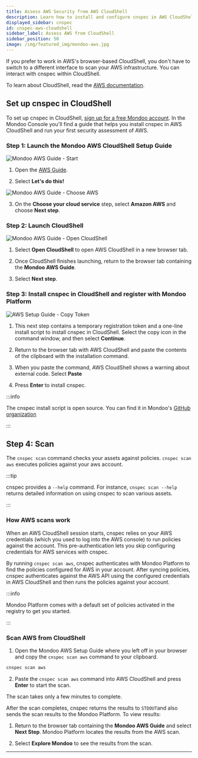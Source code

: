 ```yaml
---
title: Assess AWS Security from AWS CloudShell
description: Learn how to install and configure cnspec in AWS CloudShell to run security scans against your AWS account.
displayed_sidebar: cnspec
id: cnspec-aws-cloudshell
sidebar_label: Assess AWS from CloudShell
sidebar_position: 50
image: /img/featured_img/mondoo-aws.jpg
---
```


If you prefer to work in AWS's browser-based CloudShell, you don't have to switch to a different interface to scan your AWS infrastructure. You can interact with cnspec within CloudShell.

To learn about CloudShell, read the [AWS documentation](https://docs.aws.amazon.com/cloudshell/latest/userguide/welcome.html).

## Set up cnspec in CloudShell

To set up cnspec in CloudShell, [sign up for a free Mondoo account](/platform/start/plat-start-acct). In the Mondoo Console you'll find a guide that helps you install cnspec in AWS CloudShell and run your first security assessment of AWS.

### Step 1: Launch the Mondoo AWS CloudShell Setup Guide

![Mondoo AWS Guide - Start](/img/platform/tutorials/aws-cloudshell/aws-guide-start.png)

1. Open the <a href="https://console.mondoo.com/aws-guide" target="_blank">AWS Guide</a>.

2. Select **Let's do this!**

![Mondoo AWS Guide - Choose AWS](/img/cnspec/aws/cs-choose-aws.png)

3. On the **Choose your cloud service** step, select **Amazon AWS** and choose **Next step**.

### Step 2: Launch CloudShell

![Mondoo AWS Guide - Open CloudShell](/img/cnspec/aws/cs-open-cs.png)

1. Select **Open CloudShell** to open AWS CloudShell in a new browser tab.

2. Once CloudShell finishes launching, return to the browser tab containing the **Mondoo AWS Guide**.

3. Select **Next step**.

### Step 3: Install cnspec in CloudShell and register with Mondoo Platform

![AWS Setup Guide - Copy Token](/img/cnspec/aws/cs-token.png)

1. This next step contains a temporary registration token and a one-line install script to install cnspec in CloudShell. Select the copy icon in the command window, and then select **Continue**.

2. Return to the browser tab with AWS CloudShell and paste the contents of the clipboard with the installation command.

3. When you paste the command, AWS CloudShell shows a warning about external code. Select **Paste**

4. Press **Enter** to install cnspec.

:::info

The cnspec install script is open source. You can find it in Mondoo's [GitHub organization](https://github.com/mondoohq/installer)

:::

## Step 4: Scan

The `cnspec scan` command checks your assets against policies. `cnspec scan aws` executes policies against your aws account.

:::tip

cnspec provides a `--help` command. For instance, `cnspec scan --help` returns detailed information on using cnspec to scan various assets.

:::

### How AWS scans work

When an AWS CloudShell session starts, cnspec relies on your AWS credentials (which you used to log into the AWS console) to run policies against the account. This pre-authentication lets you skip configuring credentials for AWS services with cnspec.

By running `cnspec scan aws`, cnspec authenticates with Mondoo Platform to find the policies configured for AWS in your account. After syncing policies, cnspec authenticates against the AWS API using the configured credentials in AWS CloudShell and then runs the policies against your account.

:::info

Mondoo Platform comes with a default set of policies activated in the registry to get you started.

:::

### Scan AWS from CloudShell

1. Open the Mondoo AWS Setup Guide where you left off in your browser and copy the `cnspec scan aws` command to your clipboard.

```bash
cnspec scan aws
```

2. Paste the `cnspec scan aws` command into AWS CloudShell and press **Enter** to start the scan.

The scan takes only a few minutes to complete.

After the scan completes, cnspec returns the results to `STDOUT`and also sends the scan results to the Mondoo Platform. To view results:

1. Return to the browser tab containing the **Mondoo AWS Guide** and select **Next Step**. Mondoo Platform locates the results from the AWS scan.

2. Select **Explore Mondoo** to see the results from the scan.

---
